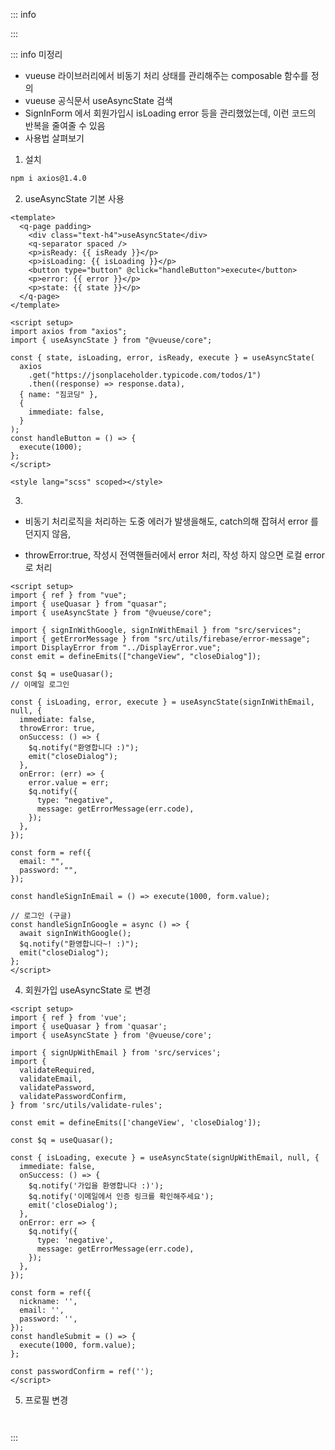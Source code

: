::: info

:::

::: info 미정리

- vueuse 라이브러리에서 비동기 처리 상태를 관리해주는 composable 함수를 정의
- vueuse 공식문서 useAsyncState 검색
- SignInForm 에서 회원가입시 isLoading error 등을 관리했었는데, 이런 코드의 반복을 줄여줄 수 있음
- 사용법 살펴보기

1. 설치

```sh
npm i axios@1.4.0
```

2. useAsyncState 기본 사용

```vue [pages/vueuse/index.vue]
<template>
  <q-page padding>
    <div class="text-h4">useAsyncState</div>
    <q-separator spaced />
    <p>isReady: {{ isReady }}</p>
    <p>isLoading: {{ isLoading }}</p>
    <button type="button" @click="handleButton">execute</button>
    <p>error: {{ error }}</p>
    <p>state: {{ state }}</p>
  </q-page>
</template>

<script setup>
import axios from "axios";
import { useAsyncState } from "@vueuse/core";

const { state, isLoading, error, isReady, execute } = useAsyncState(
  axios
    .get("https://jsonplaceholder.typicode.com/todos/1")
    .then((response) => response.data),
  { name: "짐코딩" },
  {
    immediate: false,
  }
);
const handleButton = () => {
  execute(1000);
};
</script>

<style lang="scss" scoped></style>
```

3.

- 비동기 처리로직을 처리하는 도중 에러가 발생을해도, catch의해 잡혀서 error 를 던지지 않음,

- throwError:true,
  작성시 전역핸들러에서 error 처리,
  작성 하지 않으면 로컬 error 로 처리

```vue [SignInForm]
<script setup>
import { ref } from "vue";
import { useQuasar } from "quasar";
import { useAsyncState } from "@vueuse/core";

import { signInWithGoogle, signInWithEmail } from "src/services";
import { getErrorMessage } from "src/utils/firebase/error-message";
import DisplayError from "../DisplayError.vue";
const emit = defineEmits(["changeView", "closeDialog"]);

const $q = useQuasar();
// 이메일 로그인

const { isLoading, error, execute } = useAsyncState(signInWithEmail, null, {
  immediate: false,
  throwError: true,
  onSuccess: () => {
    $q.notify("환영합니다 :)");
    emit("closeDialog");
  },
  onError: (err) => {
    error.value = err;
    $q.notify({
      type: "negative",
      message: getErrorMessage(err.code),
    });
  },
});

const form = ref({
  email: "",
  password: "",
});

const handleSignInEmail = () => execute(1000, form.value);

// 로그인 (구글)
const handleSignInGoogle = async () => {
  await signInWithGoogle();
  $q.notify("환영합니다~! :)");
  emit("closeDialog");
};
</script>
```

4. 회원가입 useAsyncState 로 변경
```vue [SignUpForm.vue]
<script setup>
import { ref } from 'vue';
import { useQuasar } from 'quasar';
import { useAsyncState } from '@vueuse/core';

import { signUpWithEmail } from 'src/services';
import {
  validateRequired,
  validateEmail,
  validatePassword,
  validatePasswordConfirm,
} from 'src/utils/validate-rules';

const emit = defineEmits(['changeView', 'closeDialog']);

const $q = useQuasar();

const { isLoading, execute } = useAsyncState(signUpWithEmail, null, {
  immediate: false,
  onSuccess: () => {
    $q.notify('가입을 환영합니다 :)');
    $q.notify('이메일에서 인증 링크를 확인해주세요');
    emit('closeDialog');
  },
  onError: err => {
    $q.notify({
      type: 'negative',
      message: getErrorMessage(err.code),
    });
  },
});

const form = ref({
  nickname: '',
  email: '',
  password: '',
});
const handleSubmit = () => {
  execute(1000, form.value);
};

const passwordConfirm = ref('');
</script>
```

5. 프로필 변경
```vue


```

:::
